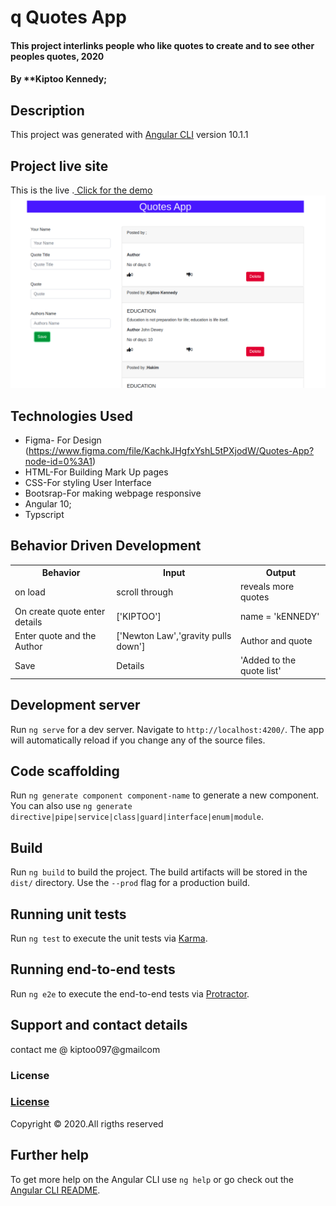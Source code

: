 #   q  Quotes App
#### This project interlinks people who like quotes to create and to see other peoples quotes, 2020 
#### By **Kiptoo Kennedy;

## Description

This project was generated with [Angular CLI](https://github.com/angular/angular-cli) version 10.1.1

## Project live site
  This is the live .[ Click for the demo]()
  <img src="src/assets/img.png" >

  ## Technologies Used
* Figma- For Design (https://www.figma.com/file/KachkJHgfxYshL5tPXjodW/Quotes-App?node-id=0%3A1)
* HTML-For Building Mark Up pages
* CSS-For styling User Interface
* Bootsrap-For making webpage responsive
* Angular 10;
* Typscript

## Behavior Driven Development
<table>
    <tr>
      <th>Behavior</th> 
      <th>Input</th> 
      <th>Output</th>   
    </tr>
    <tr>
        <td>on load</td>
        <td>scroll through </td>
        <td>reveals more quotes</td>
    </tr> 
    <tr>
        <td>On create quote enter details</td>
        <td>['KIPTOO']</td>
        <td>name = 'kENNEDY'</td>
    </tr>
    <tr>
        <td>Enter quote and the Author</td>
        <td>['Newton Law','gravity pulls down']</td>
        <td>Author and quote</td>
    </tr>
    <tr>
        <td>Save</td>
        <td>Details</td>
        <td>'Added to the quote list'</td>
    </tr>
       
</table>


## Development server

Run `ng serve` for a dev server. Navigate to `http://localhost:4200/`. The app will automatically reload if you change any of the source files.

## Code scaffolding

Run `ng generate component component-name` to generate a new component. You can also use `ng generate directive|pipe|service|class|guard|interface|enum|module`.

## Build

Run `ng build` to build the project. The build artifacts will be stored in the `dist/` directory. Use the `--prod` flag for a production build.

## Running unit tests

Run `ng test` to execute the unit tests via [Karma](https://karma-runner.github.io).

## Running end-to-end tests

Run `ng e2e` to execute the end-to-end tests via [Protractor](http://www.protractortest.org/).

## Support and contact details
contact me @ kiptoo097@gmailcom
### License
### [License](  https://kiptoo-097.github.io/LICENSE.md)
Copyright &copy; 2020.All rigths reserved

## Further help

To get more help on the Angular CLI use `ng help` or go check out the [Angular CLI README](https://github.com/angular/angular-cli/blob/master/README.md).
